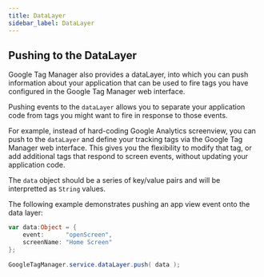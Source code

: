 ```yaml
---
title: DataLayer
sidebar_label: DataLayer
---
```


## Pushing to the DataLayer

Google Tag Manager also provides a dataLayer, into which you can push information 
about your application that can be used to fire tags you have configured in the 
Google Tag Manager web interface.

Pushing events to the `dataLayer` allows you to separate your application code 
from tags you might want to fire in response to those events.

For example, instead of hard-coding Google Analytics screenview, you can push to 
the `dataLayer` and define your tracking tags via the Google Tag Manager web 
interface. This gives you the flexibility to modify that tag, or add additional 
tags that respond to screen events, without updating your application code.

The `data` object should be a series of key/value pairs and will be interpretted 
as `String` values. 



The following example demonstrates pushing an app view event onto the data layer:

```actionscript
var data:Object = {
	event:      "openScreen",
	screenName: "Home Screen"
};
 
GoogleTagManager.service.dataLayer.push( data );
```

